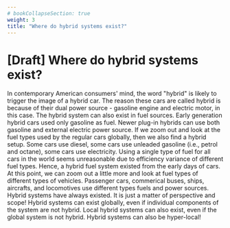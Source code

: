 ```yaml
---
# bookCollapseSection: true
weight: 3
title: "Where do hybrid systems exist?"
---
```


# [Draft] Where do hybrid systems exist?

In contemporary American consumers' mind, the word "hybrid" is likely to trigger the image of a hybrid car. The reason these cars are called hybrid is because of their dual power source - gasoline engine and electric motor, in this case. The hybrid system can also exist in fuel sources. Early generation hybrid cars used only gasoline as fuel. Newer plug-in hybrids can use both gasoline and external electric power source. If we zoom out and look at the fuel types used by the regular cars globally, then we also find a hybrid setup. Some cars use diesel, some cars use unleaded gasoline (i.e., petrol and octane), some cars use electricity. Using a single type of fuel for all cars in the world seems unreasonable due to efficiency variance of different fuel types. Hence, a hybrid fuel system existed from the early days of cars. At this point, we can zoom out a little more and look at fuel types of different types of vehicles. Passenger cars, commerical buses, ships, aircrafts, and locomotives use different types fuels and power sources. Hybrid systems have always existed. It is just a matter of perspective and scope! Hybrid systems can exist globally, even if individual components of the system are not hybrid. Local hybrid systems can also exist, even if the global system is not hybrid. Hybrid systems can also be hyper-local!

